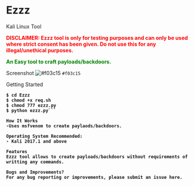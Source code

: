 # Ezzz
Kali Linux Tool

<font color="red"><b>DISCLAIMER: Ezzz tool is only for testing purposes and can only be used where strict consent has been given. Do not use this for any illegal/unethical purposes.</b></font>

<font color="green"><b>An Easy tool to craft payloads/backdoors.</b></font>

Screenshot
![#f03c15](https://placehold.it/15/f03c15/000000?text=+) `#f03c15`

</b>Getting Started<b>
```$ git clone https://www.github.com/arshit09/Ezzz.git
$ cd Ezzz
$ chmod +x req.sh
$ chmod 777 ezzz.py
$ python ezzz.py```

How It Works
-Uses msfvenom to create paylaods/backdoors.

Operating System Recommended:
- Kali 2017.1 and above

Features
Ezzz tool allows to create payloads/backdoors without requirements of writting any commands.

Bugs and Improvements?
For any bug reporting or improvements, please submit an issue here.
